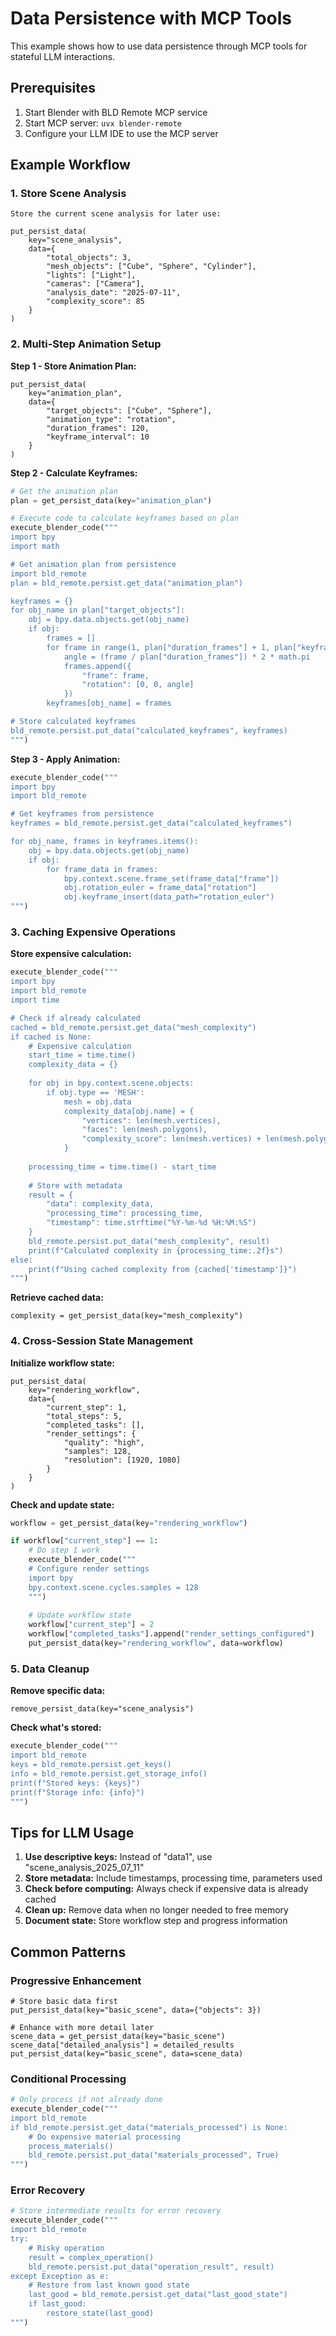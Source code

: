 # Data Persistence with MCP Tools

This example shows how to use data persistence through MCP tools for stateful LLM interactions.

## Prerequisites

1. Start Blender with BLD Remote MCP service
2. Start MCP server: `uvx blender-remote`
3. Configure your LLM IDE to use the MCP server

## Example Workflow

### 1. Store Scene Analysis

```
Store the current scene analysis for later use:

put_persist_data(
    key="scene_analysis", 
    data={
        "total_objects": 3,
        "mesh_objects": ["Cube", "Sphere", "Cylinder"],
        "lights": ["Light"],
        "cameras": ["Camera"],
        "analysis_date": "2025-07-11",
        "complexity_score": 85
    }
)
```

### 2. Multi-Step Animation Setup

**Step 1 - Store Animation Plan:**
```
put_persist_data(
    key="animation_plan",
    data={
        "target_objects": ["Cube", "Sphere"],
        "animation_type": "rotation",
        "duration_frames": 120,
        "keyframe_interval": 10
    }
)
```

**Step 2 - Calculate Keyframes:**
```python
# Get the animation plan
plan = get_persist_data(key="animation_plan")

# Execute code to calculate keyframes based on plan
execute_blender_code("""
import bpy
import math

# Get animation plan from persistence
import bld_remote
plan = bld_remote.persist.get_data("animation_plan")

keyframes = {}
for obj_name in plan["target_objects"]:
    obj = bpy.data.objects.get(obj_name)
    if obj:
        frames = []
        for frame in range(1, plan["duration_frames"] + 1, plan["keyframe_interval"]):
            angle = (frame / plan["duration_frames"]) * 2 * math.pi
            frames.append({
                "frame": frame,
                "rotation": [0, 0, angle]
            })
        keyframes[obj_name] = frames

# Store calculated keyframes
bld_remote.persist.put_data("calculated_keyframes", keyframes)
""")
```

**Step 3 - Apply Animation:**
```python
execute_blender_code("""
import bpy
import bld_remote

# Get keyframes from persistence
keyframes = bld_remote.persist.get_data("calculated_keyframes")

for obj_name, frames in keyframes.items():
    obj = bpy.data.objects.get(obj_name)
    if obj:
        for frame_data in frames:
            bpy.context.scene.frame_set(frame_data["frame"])
            obj.rotation_euler = frame_data["rotation"]
            obj.keyframe_insert(data_path="rotation_euler")
""")
```

### 3. Caching Expensive Operations

**Store expensive calculation:**
```python
execute_blender_code("""
import bpy
import bld_remote
import time

# Check if already calculated
cached = bld_remote.persist.get_data("mesh_complexity")
if cached is None:
    # Expensive calculation
    start_time = time.time()
    complexity_data = {}
    
    for obj in bpy.context.scene.objects:
        if obj.type == 'MESH':
            mesh = obj.data
            complexity_data[obj.name] = {
                "vertices": len(mesh.vertices),
                "faces": len(mesh.polygons),
                "complexity_score": len(mesh.vertices) + len(mesh.polygons) * 2
            }
    
    processing_time = time.time() - start_time
    
    # Store with metadata
    result = {
        "data": complexity_data,
        "processing_time": processing_time,
        "timestamp": time.strftime("%Y-%m-%d %H:%M:%S")
    }
    bld_remote.persist.put_data("mesh_complexity", result)
    print(f"Calculated complexity in {processing_time:.2f}s")
else:
    print(f"Using cached complexity from {cached['timestamp']}")
""")
```

**Retrieve cached data:**
```
complexity = get_persist_data(key="mesh_complexity")
```

### 4. Cross-Session State Management

**Initialize workflow state:**
```
put_persist_data(
    key="rendering_workflow",
    data={
        "current_step": 1,
        "total_steps": 5,
        "completed_tasks": [],
        "render_settings": {
            "quality": "high",
            "samples": 128,
            "resolution": [1920, 1080]
        }
    }
)
```

**Check and update state:**
```python
workflow = get_persist_data(key="rendering_workflow")

if workflow["current_step"] == 1:
    # Do step 1 work
    execute_blender_code("""
    # Configure render settings
    import bpy
    bpy.context.scene.cycles.samples = 128
    """)
    
    # Update workflow state
    workflow["current_step"] = 2
    workflow["completed_tasks"].append("render_settings_configured")
    put_persist_data(key="rendering_workflow", data=workflow)
```

### 5. Data Cleanup

**Remove specific data:**
```
remove_persist_data(key="scene_analysis")
```

**Check what's stored:**
```python
execute_blender_code("""
import bld_remote
keys = bld_remote.persist.get_keys()
info = bld_remote.persist.get_storage_info()
print(f"Stored keys: {keys}")
print(f"Storage info: {info}")
""")
```

## Tips for LLM Usage

1. **Use descriptive keys:** Instead of "data1", use "scene_analysis_2025_07_11"
2. **Store metadata:** Include timestamps, processing time, parameters used
3. **Check before computing:** Always check if expensive data is already cached
4. **Clean up:** Remove data when no longer needed to free memory
5. **Document state:** Store workflow step and progress information

## Common Patterns

### Progressive Enhancement
```
# Store basic data first
put_persist_data(key="basic_scene", data={"objects": 3})

# Enhance with more detail later
scene_data = get_persist_data(key="basic_scene")
scene_data["detailed_analysis"] = detailed_results
put_persist_data(key="basic_scene", data=scene_data)
```

### Conditional Processing
```python
# Only process if not already done
execute_blender_code("""
import bld_remote
if bld_remote.persist.get_data("materials_processed") is None:
    # Do expensive material processing
    process_materials()
    bld_remote.persist.put_data("materials_processed", True)
""")
```

### Error Recovery
```python
# Store intermediate results for error recovery
execute_blender_code("""
import bld_remote
try:
    # Risky operation
    result = complex_operation()
    bld_remote.persist.put_data("operation_result", result)
except Exception as e:
    # Restore from last known good state
    last_good = bld_remote.persist.get_data("last_good_state")
    if last_good:
        restore_state(last_good)
""")
```